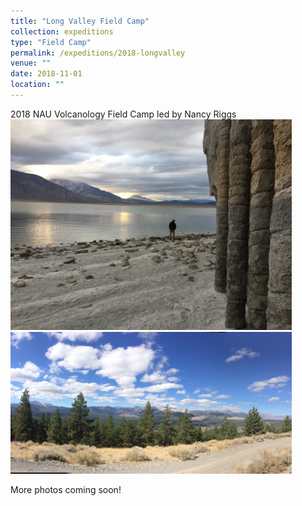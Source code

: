 ```yaml
---
title: "Long Valley Field Camp"
collection: expeditions
type: "Field Camp"
permalink: /expeditions/2018-longvalley
venue: ""
date: 2018-11-01
location: ""
---
```


2018 NAU Volcanology Field Camp led by Nancy Riggs
<br/><img src='/images/IMG_8532.JPG' width='450'/>
<img src='/images/IMG_0106.JPG' width='450'/>

More photos coming soon!